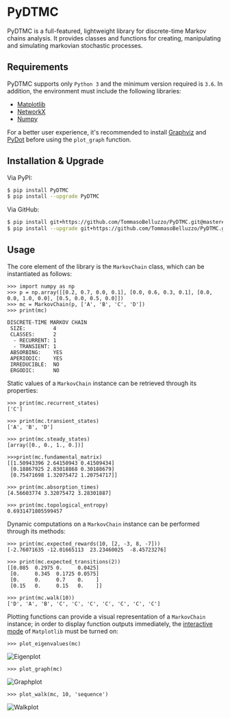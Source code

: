 # PyDTMC

PyDTMC is a full-featured, lightweight library for discrete-time Markov chains analysis. It provides classes and functions for creating, manipulating and simulating markovian stochastic processes.

## Requirements

PyDTMC supports only `Python 3` and the minimum version required is `3.6`. In addition, the environment must include the following libraries:

* [Matplotlib](https://matplotlib.org/)
* [NetworkX](https://networkx.github.io/)
* [Numpy](https://www.numpy.org/)

For a better user experience, it's recommended to install [Graphviz](https://www.graphviz.org/) and [PyDot](https://pypi.org/project/pydot/) before using the `plot_graph` function.

## Installation & Upgrade

Via PyPI:

```sh
$ pip install PyDTMC
$ pip install --upgrade PyDTMC
```

Via GitHub:

```sh
$ pip install git+https://github.com/TommasoBelluzzo/PyDTMC.git@master#egg=PyDTMC
$ pip install --upgrade git+https://github.com/TommasoBelluzzo/PyDTMC.git@master#egg=PyDTMC
```

## Usage

The core element of the library is the `MarkovChain` class, which can be instantiated as follows:

```console
>>> import numpy as np
>>> p = np.array([[0.2, 0.7, 0.0, 0.1], [0.0, 0.6, 0.3, 0.1], [0.0, 0.0, 1.0, 0.0], [0.5, 0.0, 0.5, 0.0]])
>>> mc = MarkovChain(p, ['A', 'B', 'C', 'D'])
>>> print(mc)

DISCRETE-TIME MARKOV CHAIN
 SIZE:         4
 CLASSES:      2
  - RECURRENT: 1
  - TRANSIENT: 1
 ABSORBING:    YES
 APERIODIC:    YES
 IRREDUCIBLE:  NO
 ERGODIC:      NO
```

Static values of a `MarkovChain` instance can be retrieved through its properties:

```console
>>> print(mc.recurrent_states)
['C']

>>> print(mc.transient_states)
['A', 'B', 'D']

>>> print(mc.steady_states)
[array([0., 0., 1., 0.])]

>>>print(mc.fundamental_matrix)
[[1.50943396 2.64150943 0.41509434]
 [0.18867925 2.83018868 0.30188679]
 [0.75471698 1.32075472 1.20754717]]

>>> print(mc.absorption_times)
[4.56603774 3.32075472 3.28301887]

>>> print(mc.topological_entropy)
0.6931471805599457
```

Dynamic computations on a `MarkovChain` instance can be performed through its methods:

```console
>>> print(mc.expected_rewards(10, [2, -3, 8, -7]))
[-2.76071635 -12.01665113  23.23460025  -8.45723276]

>>> print(mc.expected_transitions(2))
[[0.085  0.2975 0.     0.0425]
 [0.     0.345  0.1725 0.0575]
 [0.     0.     0.7    0.    ]
 [0.15   0.     0.15   0.    ]]
 
>>> print(mc.walk(10))
['D', 'A', 'B', 'C', 'C', 'C', 'C', 'C', 'C', 'C']
```

Plotting functions can provide a visual representation of a `MarkovChain` instance; in order to display function outputs immediately, the [interactive mode](https://matplotlib.org/faq/usage_faq.html#what-is-interactive-mode) of `Matplotlib` must be turned on:

```console
>>> plot_eigenvalues(mc)
```

![Eigenplot](https://i.imgur.com/ARWWG7z.png)

```console
>>> plot_graph(mc)
```

![Graphplot](https://i.imgur.com/looxKRO.png)

```console
>>> plot_walk(mc, 10, 'sequence')
```

![Walkplot](https://i.imgur.com/oxjDYr3.png)

